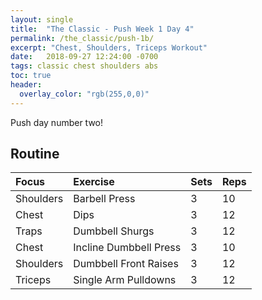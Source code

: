 ```yaml
---
layout: single
title:  "The Classic - Push Week 1 Day 4"
permalink: /the_classic/push-1b/
excerpt: "Chest, Shoulders, Triceps Workout"
date:   2018-09-27 12:24:00 -0700
tags: classic chest shoulders abs
toc: true
header:
  overlay_color: "rgb(255,0,0)"
---
```

Push day number two!

## Routine

| Focus | Exercise | Sets | Reps |
|:-|:-|:-|:-|
|Shoulders|Barbell Press|3|10|
|Chest|Dips|3|12|
|Traps|Dumbbell Shurgs|3|12|
|Chest|Incline Dumbbell Press|3|10|
|Shoulders|Dumbbell Front Raises|3|12|
|Triceps|Single Arm Pulldowns|3|12|
